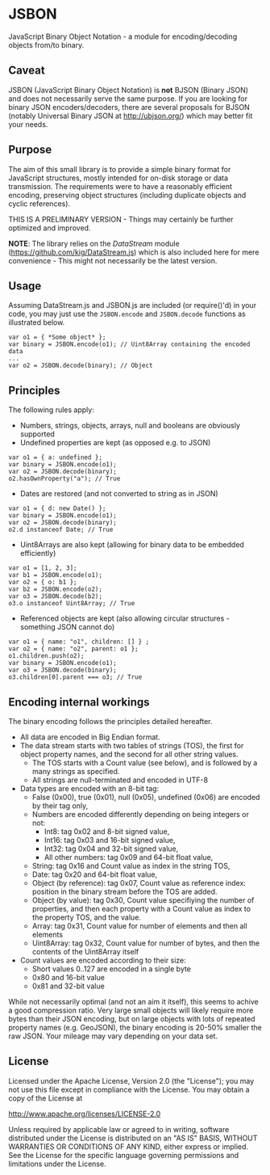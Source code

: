 # JSBON
JavaScript Binary Object Notation - a module for encoding/decoding objects from/to binary.

## Caveat

JSBON (JavaScript Binary Object Notation) is **not** BJSON (Binary JSON) and does not necessarily serve the same purpose.
If you are looking for binary JSON encoders/decoders, there are several proposals for BJSON (notably Universal Binary 
JSON at http://ubjson.org/) which may better fit your needs.

## Purpose

The aim of this small library is to provide a simple binary format for JavaScript structures, mostly intended for on-disk storage or data transmission. The requirements were to have a reasonably efficient encoding, preserving object structures (including duplicate objects and cyclic references).

THIS IS A PRELIMINARY VERSION - Things may certainly be further optimized and improved.

**NOTE**: The library relies on the *DataStream* module (https://github.com/kig/DataStream.js) which is also included here for mere convenience - This might not necessarily be the latest version.

## Usage

Assuming DataStream.js and JSBON.js are included (or require()'d) in your code, you may just use the `JSBON.encode` and `JSBON.decode` functions as illustrated below.

```
var o1 = { *Some object* };
var binary = JSBON.encode(o1); // Uint8Array containing the encoded data
...
var o2 = JSBON.decode(binary); // Object
```

## Principles

The following rules apply:
- Numbers, strings, objects, arrays, null and booleans are obviously supported
- Undefined properties are kept (as opposed e.g. to JSON)
```
var o1 = { a: undefined };
var binary = JSBON.encode(o1);
var o2 = JSBON.decode(binary); 
o2.hasOwnProperty("a"); // True
```
- Dates are restored (and not converted to string as in JSON)
```
var o1 = { d: new Date() };
var binary = JSBON.encode(o1);
var o2 = JSBON.decode(binary); 
o2.d instanceof Date; // True
```
- Uint8Arrays are also kept (allowing for binary data to be embedded efficiently)
```
var o1 = [1, 2, 3];
var b1 = JSBON.encode(o1);
var o2 = { o: b1 };
var b2 = JSBON.encode(o2);
var o3 = JSBON.decode(b2); 
o3.o instanceof Uint8Array; // True
```
- Referenced objects are kept (also allowing circular structures - something JSON cannot do) 
```
var o1 = { name: "o1", children: [] } ;
var o2 = { name: "o2", parent: o1 };
o1.children.push(o2);
var binary = JSBON.encode(o1);
var o3 = JSBON.decode(binary); 
o3.children[0].parent === o3; // True
```

## Encoding internal workings

The binary encoding follows the principles detailed hereafter.
- All data are encoded in Big Endian format.
- The data stream starts with two tables of strings (TOS), the first for object property names, and the second for all other string values.
  - The TOS starts with a Count value (see below), and is followed by a many strings as specified.
  - All strings are null-terminated and encoded in UTF-8
- Data types are encoded with an 8-bit tag:
  - False (0x00), true (0x01), null (0x05), undefined (0x06) are encoded by their tag only,
  - Numbers are encoded differently depending on being integers or not:
    - Int8: tag 0x02 and 8-bit signed value,
    - Int16: tag 0x03 and 16-bit signed value,
    - Int32: tag 0x04 and 32-bit signed value,
    - All other numbers: tag 0x09 and 64-bit float value,
  - String: tag 0x16 and Count value as index in the string TOS,
  - Date: tag 0x20 and 64-bit float value,
  - Object (by reference): tag 0x07, Count value as reference index: position in the binary stream before the TOS are added.
  - Object (by value): tag 0x30, Count value specifiying the number of properties, and then each property with a Count value as index to the property TOS, and the value.
  - Array: tag 0x31, Count value for number of elements and then all elements
  - Uint8Array: tag 0x32, Count value for number of bytes, and then the contents of the Uint8Array itself
- Count values are encoded according to their size:
  - Short values 0..127 are encoded in a single byte
  - 0x80 and 16-bit value
  - 0x81 and 32-bit value

While not necessarily optimal (and not an aim it itself), this seems to achive a good compression ratio. Very large small objects will likely require more bytes than their JSON encoding, but on large objects with lots of repeated property names (e.g. GeoJSON), the binary encoding is 20-50% smaller the raw JSON. Your mileage may vary depending on your data set.

## License

Licensed under the Apache License, Version 2.0 (the "License"); you may not use this file except in compliance with the License. You may obtain a copy of the License at

http://www.apache.org/licenses/LICENSE-2.0

Unless required by applicable law or agreed to in writing, software distributed under the License is distributed on an "AS IS" BASIS, WITHOUT WARRANTIES OR CONDITIONS OF ANY KIND, either express or implied. See the License for the specific language governing permissions and limitations under the License.
